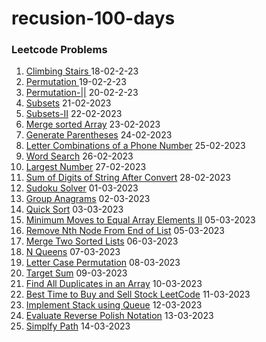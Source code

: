 # recusion-100-days 
### Leetcode Problems

1. <a href="https://github.com/Karthik2917k/recusion-100-days/blob/master/Climbing-Stairs-1.md">Climbing Stairs </a> 18-02-2-23
2. <a href="https://github.com/Karthik2917k/recusion-100-days/blob/master/Permutation-2.md" >Permutation </a> 19-02-2-23
3. <a href="https://github.com/Karthik2917k/recusion-100-days/blob/master/Permutations-II-3.md" >Permutation-||</a> 20-02-2-23
4. <a href="https://github.com/Karthik2917k/recusion-100-days/blob/master/Subsets-4.md">Subsets</a> 21-02-2023
5. <a href="https://github.com/Karthik2917k/recusion-100-days/blob/master/subsets-%7C%7C.md">Subsets-II</a> 22-02-2023
6. <a href="https://github.com/Karthik2917k/recusion-100-days/blob/master/mergeSortedArray.md">Merge sorted Array</a> 23-02-2023
7. <a href="https://github.com/Karthik2917k/recusion-100-days/blob/master/Generate-Parentheses.md">Generate Parentheses</a> 24-02-2023
8. <a href="https://github.com/Karthik2917k/recusion-100-days/blob/master/LetterCombinationsofaPhoneNumber.md">Letter Combinations of a Phone Number</a> 25-02-2023
9. <a href="https://github.com/Karthik2917k/recusion-100-days/blob/master/Word-Search.md">Word Search</a> 26-02-2023
10. <a href="https://github.com/Karthik2917k/recusion-100-days/blob/master/LargestNumber.md">Largest Number</a> 27-02-2023
11. <a href="https://github.com/Karthik2917k/recusion-100-days/blob/master/Sum-of-Digits-of-String-After-Convert.md">Sum of Digits of String After Convert</a> 28-02-2023
12. <a href="https://github.com/Karthik2917k/recusion-100-days/blob/master/Sudoku-Solver.md">Sudoku Solver</a> 01-03-2023
13. <a href="https://github.com/Karthik2917k/recusion-100-days/blob/master/Group-Anagrams.md">Group Anagrams</a> 02-03-2023
14. <a href="https://github.com/Karthik2917k/recusion-100-days/blob/master/QuickSort.md">Quick Sort</a> 03-03-2023
15. <a href="https://github.com/Karthik2917k/recusion-100-days/blob/master/Minimum-Moves-to-Equal-Array-Elements-II.md">Minimum Moves to Equal Array Elements II</a> 05-03-2023
16. <a href="https://github.com/Karthik2917k/recusion-100-days/blob/master/RemoveNthNodeFromEndofList.md">Remove Nth Node From End of List</a> 05-03-2023
17. <a href="https://github.com/Karthik2917k/recusion-100-days/blob/master/Merge-Two-Sorted-list.md">Merge Two Sorted Lists</a> 06-03-2023
18. <a href="https://github.com/Karthik2917k/recusion-100-days/blob/master/Nqueens.md">N Queens</a> 07-03-2023
19. <a href="https://github.com/Karthik2917k/recusion-100-days/blob/master/LetterCase-Permutation.md">Letter Case Permutation</a> 08-03-2023
20. <a href="https://github.com/Karthik2917k/recusion-100-days/blob/master/Target-sum.md">Target Sum</a> 09-03-2023
21. <a href="https://github.com/Karthik2917k/recusion-100-days/blob/master/Find%20Duplicates-in-an-Array.md"> Find All Duplicates in an Array</a> 10-03-2023
22. <a href="https://github.com/Karthik2917k/recusion-100-days/blob/master/Best-Time-to-Buy-and-Sell-Stock.md">Best Time to Buy and Sell Stock LeetCode</a> 11-03-2023
23. <a href="https://github.com/Karthik2917k/recusion-100-days/blob/master/ImplementStackusingQueues.md">Implement Stack using Queue</a> 12-03-2023
24. <a href="https://github.com/Karthik2917k/recusion-100-days/blob/master/EvaluateReversePolishNotation.md">Evaluate Reverse Polish Notation</a> 13-03-2023
25. <a href="https://github.com/Karthik2917k/recusion-100-days/blob/master/SimplifyPath.md">Simplfy Path</a> 14-03-2023
